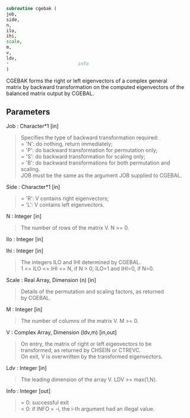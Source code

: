 ```fortran  
subroutine cgebak (  
job,  
side,  
n,  
ilo,  
ihi,  
scale,  
m,  
v,  
ldv,  
*                          info  
)  
```  
  
CGEBAK forms the right or left eigenvectors of a complex general  
matrix by backward transformation on the computed eigenvectors of the  
balanced matrix output by CGEBAL.  
  
## Parameters  
Job : Character*1 [in]  
> Specifies the type of backward transformation required:  
> = 'N': do nothing, return immediately;  
> = 'P': do backward transformation for permutation only;  
> = 'S': do backward transformation for scaling only;  
> = 'B': do backward transformations for both permutation and  
> scaling.  
> JOB must be the same as the argument JOB supplied to CGEBAL.  
  
Side : Character*1 [in]  
> = 'R':  V contains right eigenvectors;  
> = 'L':  V contains left eigenvectors.  
  
N : Integer [in]  
> The number of rows of the matrix V.  N >= 0.  
  
Ilo : Integer [in]  
  
Ihi : Integer [in]  
> The integers ILO and IHI determined by CGEBAL.  
> 1 <= ILO <= IHI <= N, if N > 0; ILO=1 and IHI=0, if N=0.  
  
Scale : Real Array, Dimension (n) [in]  
> Details of the permutation and scaling factors, as returned  
> by CGEBAL.  
  
M : Integer [in]  
> The number of columns of the matrix V.  M >= 0.  
  
V : Complex Array, Dimension (ldv,m) [in,out]  
> On entry, the matrix of right or left eigenvectors to be  
> transformed, as returned by CHSEIN or CTREVC.  
> On exit, V is overwritten by the transformed eigenvectors.  
  
Ldv : Integer [in]  
> The leading dimension of the array V. LDV >= max(1,N).  
  
Info : Integer [out]  
> = 0:  successful exit  
> < 0:  if INFO = -i, the i-th argument had an illegal value.  
  
